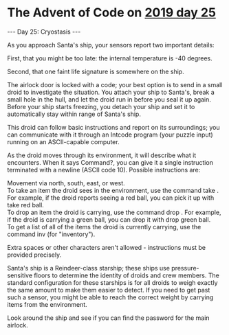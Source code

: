 # The Advent of Code on [2019 day 25](https://adventofcode.com/2019/day/25)

--- Day 25: Cryostasis ---

As you approach Santa's ship, your sensors report two important details:

First, that you might be too late: the internal temperature is -40 degrees.

Second, that one faint life signature is somewhere on the ship.

The airlock door is locked with a code; your best option is to send in a small droid to investigate the situation.  You attach your ship to Santa's, break a small hole in the hull, and let the droid run in before you seal it up again. Before your ship starts freezing, you detach your ship and set it to automatically stay within range of Santa's ship.

This droid can follow basic instructions and report on its surroundings; you can communicate with it through an Intcode program (your puzzle input) running on an ASCII-capable computer.

As the droid moves through its environment, it will describe what it encounters.  When it says Command?, you can give it a single instruction terminated with a newline (ASCII code 10). Possible instructions are:

Movement via north, south, east, or west.\
To take an item the droid sees in the environment, use the command take <name of item>. For example, if the droid reports seeing a red ball, you can pick it up with take red ball.\
To drop an item the droid is carrying, use the command drop <name of item>. For example, if the droid is carrying a green ball, you can drop it with drop green ball.\
To get a list of all of the items the droid is currently carrying, use the command inv (for "inventory").

Extra spaces or other characters aren't allowed - instructions must be provided precisely.

Santa's ship is a Reindeer-class starship; these ships use pressure-sensitive floors to determine the identity of droids and crew members.  The standard configuration for these starships is for all droids to weigh exactly the same amount to make them easier to detect.  If you need to get past such a sensor, you might be able to reach the correct weight by carrying items from the environment.

Look around the ship and see if you can find the password for the main airlock.